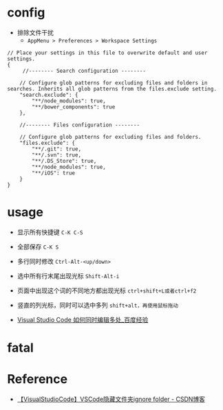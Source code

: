 # config
- 排除文件干扰
    - `AppMenu > Preferences > Workspace Settings`
```
// Place your settings in this file to overwrite default and user settings.  
{  
     //-------- Search configuration --------  
  
    // Configure glob patterns for excluding files and folders in searches. Inherits all glob patterns from the files.exclude setting.  
    "search.exclude": {  
        "**/node_modules": true,  
        "**/bower_components": true  
    },  
  
    //-------- Files configuration --------  
  
    // Configure glob patterns for excluding files and folders.  
    "files.exclude": {  
        "**/.git": true,  
        "**/.svn": true,  
        "**/.DS_Store": true,  
        "**/node_modules": true,  
        "**/iOS": true  
    }  
}  
```
# usage
- 显示所有快捷键
`C-K C-S`
- 全部保存
`C-K S`
- 多行同时修改
`Ctrl-Alt-<up/down>`
- 选中所有行末尾出现光标
`Shift-Alt-i`
- 页面中出现这个词的不同地方都出现光标
`ctrl+shift+L或者ctrl+f2`
- 竖直的列光标，同时可以选中多列
`shift+alt，再使用鼠标拖动`

- [Visual Studio Code 如何同时编辑多处_百度经验](https://jingyan.baidu.com/article/3052f5a1066eb597f31f86db.html)

# fatal
# Reference
- [【VisualStudioCode】VSCode隐藏文件夹ignore folder - CSDN博客](https://blog.csdn.net/teng_ontheway/article/details/51697778)
